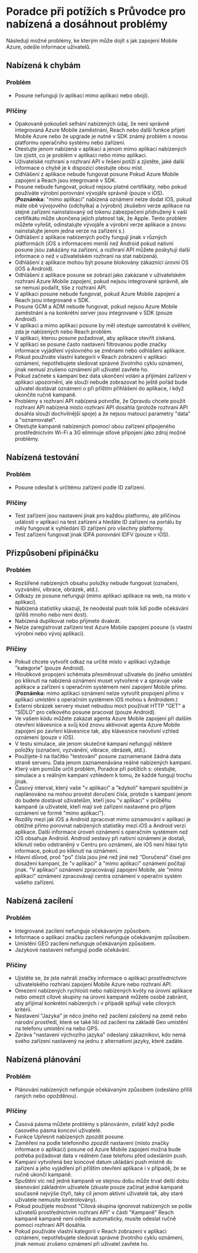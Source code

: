<properties 
   pageTitle="Azure mobilní zapojení Průvodce - nabízených/Reach odstraňováním potíží" 
   description="Uživatel interakce a oznámení o řešení problémů s v Azure Mobile zapojení" 
   services="mobile-engagement" 
   documentationCenter="" 
   authors="piyushjo" 
   manager="dwrede" 
   editor=""/>

<tags
   ms.service="mobile-engagement"
   ms.devlang="na"
   ms.topic="article"
   ms.tgt_pltfrm="mobile-multiple"
   ms.workload="mobile" 
   ms.date="08/19/2016"
   ms.author="piyushjo"/>

# <a name="troubleshooting-guide-for-push-and-reach-issues"></a>Poradce při potížích s Průvodce pro nabízená a dosáhnout problémy

Následují možné problémy, ke kterým může dojít s jak zapojení Mobile Azure, odešle informace uživatelů.
 
## <a name="push-failures"></a>Nabízená k chybám

### <a name="issue"></a>Problém
- Posune nefungují (v aplikaci mimo aplikaci nebo obojí).

### <a name="causes"></a>Příčiny
- Opakovaně pokoušeli selhání nabízených údaj, že není správně integrovaná Azure Mobile zaměstnání, Reach nebo další funkce přijetí Mobile Azure nebo že upgrade je nutné v SDK známý problém s novou platformu operačního systému nebo zařízení.
- Otestujte jenom nabízená v aplikaci a jenom mimo aplikaci nabízených lze zjistit, co je problém v aplikaci nebo mimo aplikaci.
- Uživatelské rozhraní a rozhraní API v řešení potíží a zjistěte, jaké další informace o chybě je k dispozici otestujte obou míst.
- Odhlášení z aplikace nebude fungovat posune Pokud Azure Mobile zapojení a Reach jsou integrované v SDK.
- Posune nebude fungovat, pokud nejsou platné certifikáty, nebo pokud používáte výrobní porovnání vývojáře správně (pouze v iOS). (**Poznámka:** "mimo aplikaci" nabízená oznámení nelze dodat iOS, pokud máte obě vývojového (odchylka) a (výrobní) zkušební verze aplikace na stejné zařízení nainstalovaný od tokenu zabezpečení přidružený k vaší certifikátu může ukončena jejich platnost tak, že Apple. Tento problém můžete vyřešit, odinstalujte vývojáře a výrobní verze aplikace a znovu nainstalujte jenom jedna verze na zařízení s.)
- Odhlášení z aplikace nabízených počty fungují jinak v různých platformách (iOS s informacemi menší než Android pokud nativní posune jsou zakázány na zařízení, a rozhraní API můžete poskytují další informace o než v uživatelském rozhraní na stat nabízená).
- Odhlášení z aplikace mohou být posune blokovány zákazníci úrovni OS (iOS a Android).
- Odhlášení z aplikace posune se zobrazí jako zakázané v uživatelském rozhraní Azure Mobile zapojení, pokud nejsou integrované správně, ale se nemusí podařit, tiše z rozhraní API.
- V aplikaci posune nebude fungovat, pokud Azure Mobile zapojení a Reach jsou integrované v SDK.
- Posune GCM a ADM nebude fungovat, pokud nejsou Azure Mobile zaměstnání a na konkrétní server jsou integrované v SDK (pouze Android).
- V aplikaci a mimo aplikaci posune by měl otestuje samostatně k ověření, zda je nabízených nebo Reach problém.
- V aplikaci, kterou posune požadovat, aby aplikace otevřít získaná.
- V aplikaci se posune často nastavení filtrovanou podle značky informace vyjádření výslovného se změnami nebo odhlášení aplikace.
- Pokud používáte vlastní kategorii v Reach zobrazení v aplikaci oznámení, nepotřebujete sledovat správné životního cyklu oznámení, jinak nemusí zrušeno oznámení při uživatel zavřete ho.
- Pokud začnete s kampaní bez data ukončení volání a přijímání zařízení v aplikaci upozornění, ale slouží nebude zobrazovat ho ještě pořád bude uživatel dostávat oznámení o při příštím přihlášení do aplikace, i když ukončíte ručně kampaně.
- Problémy s rozhraní API nabízená potvrďte, že Opravdu chcete použít rozhraní API nabízená místo rozhraní API dosáhla (protože rozhraní API dosáhla slouží dochvilnější spoje) a že nejsou matoucí parametry "data" a "oznamovatel".
- Otestujte kampaně nabízených pomocí obou zařízení připojeného prostřednictvím Wi-Fi a 3G eliminuje síťové připojení jako zdroj možné problémy.

## <a name="push-testing"></a>Nabízená testování

### <a name="issue"></a>Problém
- Posune odesílat k určitému zařízení podle ID zařízení.

### <a name="causes"></a>Příčiny

- Test zařízení jsou nastavení jinak pro každou platformu, ale příčinou události v aplikaci na test zařízení a hledáte ID zařízení na portálu by měly fungovat k vyhledání ID zařízení pro všechny platformy.
- Test zařízení fungovat jinak IDFA porovnání IDFV (pouze v iOS).


## <a name="push-customization"></a>Přizpůsobení připínáčku

### <a name="issue"></a>Problém
- Rozšířené nabízených obsahu položky nebude fungovat (označení, vyzvánění, vibrace, obrázek, atd.).
- Odkazy ze posune nefungují (mimo aplikaci aplikace na web, na místo v aplikaci).
- Nabízená statistiky ukazují, že neodeslal push tolik lidí podle očekávání (příliš mnoho nebo není dost).
- Nabízená duplikovat nebo přijmete dvakrát.
- Nelze zaregistrovat zařízení test Azure Mobile zapojení posune (s vlastní výrobní nebo vývoj aplikací).

### <a name="causes"></a>Příčiny

- Pokud chcete vytvořit odkaz na určité místo v aplikaci vyžaduje "kategorie" (pouze Android).
- Hloubkové propojení schémata přesměrovat uživatele do jiného umístění po kliknutí na nabízená oznámení muset vytvořené v a spravuje vaše aplikace a zařízení s operačním systémem není zapojení Mobile přímo. (**Poznámka:** mimo aplikaci oznámení nelze vytvořit propojení přímo v aplikaci umístění s operačním systémem iOS mohou s Androidem.)
- Externí obrázek servery muset nebudou moct používat HTTP "GET" a "SÍDLO" pro celkového posune pracovat (pouze Android).
- Ve vašem kódu můžete zakázat agenta Azure Mobile zapojení při dalším otevření klávesnice a svůj kód znovu aktivovat agenta Azure Mobile zapojení po zavření klávesnice tak, aby klávesnice neovlivní vzhled oznámení (pouze v iOS).
- V testu simulace, ale jenom skutečné kampaní nefungují některé položky (označení, vyzvánění, vibrace, obrázek, atd.).
- Použijete-li na tlačítko "testování" posune zaznamenané žádná data straně serveru. Data jenom zaznamenávána reálné nabízených kampaní.
- Který vám pomůže určit problém, Poradce při potížích s: otestujte, simulace a s reálným kampaní vzhledem k tomu, že každé fungují trochu jinak.
- Časový interval, který vaše "v aplikaci" a "kdykoli" kampaní spuštění je naplánováno na mohou provést doručení čísla, protože s kampaní jenom do budete dostávat uživatelům, kteří jsou "v aplikaci" v průběhu kampaně (a uživatelé, kteří mají své zařízení nastavené pro příjem oznámení ve formě "mimo aplikaci").
- Rozdíly mezi jak iOS a Android zpracovat mimo oznamování v aplikaci je obtížné přímo porovnat nabízených statistiky mezi iOS a Android verzi aplikace. Další informace úroveň oznámení s operačním systémem než iOS obsahuje Android. Android sestavy při nativní oznámení je dostali, kliknutí nebo odstraněný v Centru pro oznámení, ale iOS není hlásí tyto informace, pokud po kliknutí na oznámení. 
- Hlavní důvod, proč "po" čísla jsou jiné než jiné než "Doručená" čísel pro dosažení kampaní, že "v aplikaci" a "mimo aplikaci" oznámení počítají jinak. "V aplikaci" oznámení zpracovávají zapojení Mobile, ale "mimo aplikaci" oznámení zpracovávají centra oznámení v operační systém vašeho zařízení.

## <a name="push-targeting"></a>Nabízená zacílení

### <a name="issue"></a>Problém
- Integrované zacílení nefunguje očekávaným způsobem.
- Informace o aplikaci značku zacílení nefunguje očekávaným způsobem.
- Umístění GEO zacílení nefunguje očekávaným způsobem.
- Jazykové nastavení nefungují podle očekávání.

### <a name="causes"></a>Příčiny

- Ujistěte se, že jste nahráli značky informace o aplikaci prostřednictvím uživatelského rozhraní zapojení Mobile Azure nebo rozhraní API.
- Omezení nabízených rychlosti nebo nabízených kvóty na úrovni aplikace nebo omezit cílové skupiny na úrovni kampaně můžete osobě zabránit, aby přijímal konkrétní nabízených i v případě splňují vaše cílových kritérií. 
- Nastavení "Jazyka" je něco jiného než zacílení založený na země nebo národní prostředí, které se také liší od zacílení na základě Geo umístění na telefonu umístění na nebo GPS.
- Zpráva "nastavení výchozího jazyka" odeslaný zákazníkovi, kdo nemá svého zařízení nastavený na jednu z alternativní jazyky, které zadáte.


## <a name="push-scheduling"></a>Nabízená plánování

### <a name="issue"></a>Problém
- Plánování nabízených nefunguje očekávaným způsobem (odesláno příliš raných nebo opožděnou).

### <a name="causes"></a>Příčiny

- Časová pásma můžete problémy s plánováním, zvlášť když podle časového pásma koncoví uživatelé.
- Funkce Upřesnit nabízených zpozdit posune.
- Zaměření na podle telefonního zpozdit nastavení (místo značky informace o aplikaci) posune od Azure Mobile zapojení možná bude potřeba požadovat data v reálném čase telefonu před odesláním push.
- Kampaní vytvořená bez koncové datum ukládání push místně do zařízení a jeho vyjádření při příštím otevření aplikace i v případě, že se ručně ukončí kampaně.
- Spuštění víc než jedné kampaně ve stejnou dobu může trvat delší dobu skenování základním uživatele (zkuste pouze začínat jedné kampaně současně nejvýše čtyři, taky cíl jenom aktivní uživatelé tak, aby staré uživatele nemusíte kontrolovány).
- Pokud použijete možnost "Cílová skupina ignorovat nabízených se pošle uživatelů prostřednictvím rozhraní API" v části "Kampaně" Reach kampaně kampaně není odešle automaticky, musíte odeslat ručně pomocí rozhraní API dosáhla.
- Pokud používáte vlastní kategorii v Reach zobrazení v aplikaci oznámení, nepotřebujete sledovat správné životního cyklu oznámení, jinak nemusí zrušeno oznámení při uživatel zavřete ho.

 
